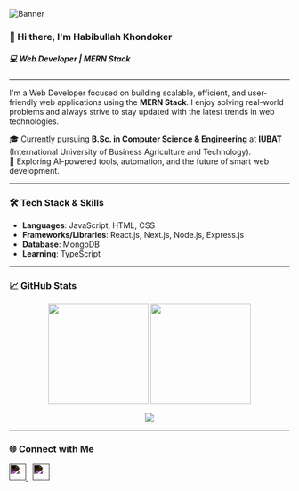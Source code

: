 ![Banner](https://media.licdn.com/dms/image/v2/D5616AQGsFgT_Ucmpfg/profile-displaybackgroundimage-shrink_350_1400/profile-displaybackgroundimage-shrink_350_1400/0/1719846559606?e=1754524800&v=beta&t=4EaOEUyh_pdWA5FKlEyltV4e2Hra3h9f9JlH1vk-SdY)

### 👋 Hi there, I'm Habibullah Khondoker

##### 💻 Web Developer | MERN Stack

---

I'm a Web Developer focused on building scalable, efficient, and user-friendly web applications using the **MERN Stack**. I enjoy solving real-world problems and always strive to stay updated with the latest trends in web technologies.

🎓 Currently pursuing **B.Sc. in Computer Science & Engineering** at **IUBAT** (International University of Business Agriculture and Technology).  
🚀 Exploring AI-powered tools, automation, and the future of smart web development.

---

### 🛠️ Tech Stack & Skills

- **Languages**: JavaScript, HTML, CSS  
- **Frameworks/Libraries**: React.js, Next.js, Node.js, Express.js  
- **Database**: MongoDB  
- **Learning**: TypeScript  

---

### 📈 GitHub Stats

<p align="center">
  <img src="https://github-readme-stats.vercel.app/api?username=Habibullah-KH&show_icons=true&hide_border=true&theme=transparent" height="180" />
  <img src="https://github-readme-stats.vercel.app/api/top-langs/?username=Habibullah-KH&layout=compact&hide_border=true&theme=transparent" height="180" />
</p>

<p align="center">
  <img src="https://streak-stats.demolab.com/?user=Habibullah-KH&hide_border=true&theme=transparent" />
</p>

---

### 🌐 Connect with Me

<p>
  <a href="https://github.com/Habibullah-KH" target="_blank">
    <img 
      src="https://cdn.jsdelivr.net/npm/simple-icons@3.0.1/icons/github.svg" 
      alt="GitHub" 
      height="30" 
      style="filter: invert(1);"
    />
  </a>
  &nbsp;
  <a href="https://www.linkedin.com/in/habibullah-khandokar/" target="_blank">
    <img 
      src="https://cdn.jsdelivr.net/npm/simple-icons@3.0.1/icons/linkedin.svg" 
      alt="LinkedIn" 
      height="30" 
      style="filter: invert(1);"
    />
  </a>
</p>

